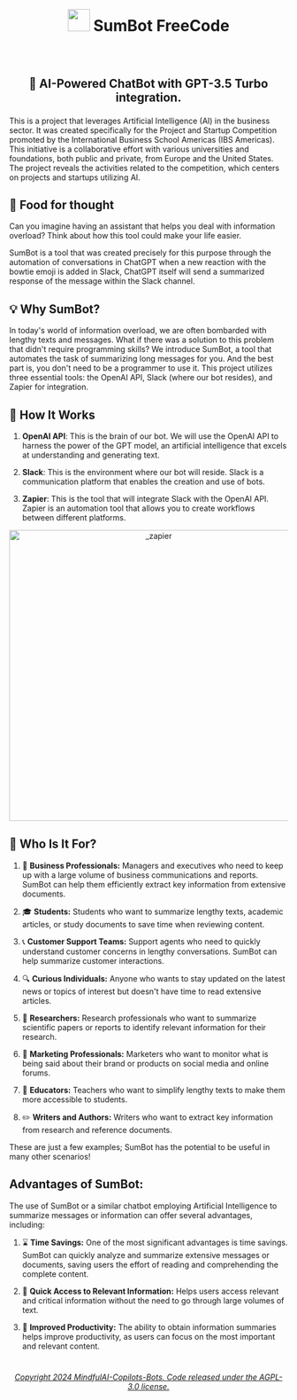  <br> 
 
# <p align="center"> <img src="https://github.githubassets.com/images/icons/emoji/bowtie.png" width="40"> SumBot FreeCode

<br>

## <p align="center"> 🤖 **AI-Powered ChatBot with GPT-3.5 Turbo integration.**

This is a project that leverages Artificial Intelligence (AI) in the business sector. It was created specifically for the Project and Startup Competition promoted by the International Business School Americas (IBS Americas). This initiative is a collaborative effort with various universities and foundations, both public and private, from Europe and the United States. The project reveals the activities related to the competition, which centers on projects and startups utilizing AI.


## 💭 Food for thought

Can you imagine having an assistant that helps you deal with information overload? Think about how this tool could make your life easier.

SumBot is a tool that was created precisely for this purpose through the automation of conversations in ChatGPT when a new reaction with the bowtie emoji is added in Slack, ChatGPT itself will send a summarized response of the message within the Slack channel.

## :bulb: Why SumBot? 
 
In today's world of information overload, we are often bombarded with lengthy texts and messages. What if there was a solution to this problem that didn't require programming skills? 
We introduce SumBot, a tool that automates the task of summarizing long messages for you. And the best part is, you don't need to be a programmer to use it. This project utilizes three essential tools: the OpenAI API, Slack (where our bot resides), and Zapier for integration.

## :art: How It Works 

1. **OpenAI API**: This is the brain of our bot. We will use the OpenAI API to harness the power of the GPT model, an artificial intelligence that excels at understanding and generating text.

2. **Slack**: This is the environment where our bot will reside. Slack is a communication platform that enables the creation and use of bots.

3. **Zapier**: This is the tool that will integrate Slack with the OpenAI API. Zapier is an automation tool that allows you to create workflows between different platforms.

 <p align="center"> <img width="525" alt="_zapier" src="https://github.com/MindfulAI-Copilots-Bots/SumBot-FreeCode/assets/113218619/3acd8045-5242-4576-90d8-255e11b9c04f">

 ## :dart: Who Is It For? 

1. :briefcase: **Business Professionals:** Managers and executives who need to keep up with a large volume of business communications and reports. SumBot can help them efficiently extract key information from extensive documents.

2. :mortar_board: **Students:** Students who want to summarize lengthy texts, academic articles, or study documents to save time when reviewing content.

3. :telephone_receiver: **Customer Support Teams:** Support agents who need to quickly understand customer concerns in lengthy conversations. SumBot can help summarize customer interactions.

4. :mag: **Curious Individuals:** Anyone who wants to stay updated on the latest news or topics of interest but doesn't have time to read extensive articles.

5. :microscope: **Researchers:** Research professionals who want to summarize scientific papers or reports to identify relevant information for their research.

6. :mega: **Marketing Professionals:** Marketers who want to monitor what is being said about their brand or products on social media and online forums.

7. :school: **Educators:** Teachers who want to simplify lengthy texts to make them more accessible to students.

8. :pencil2: **Writers and Authors:** Writers who want to extract key information from research and reference documents.

These are just a few examples; SumBot has the potential to be useful in many other scenarios!

## Advantages of SumBot:

The use of SumBot or a similar chatbot employing Artificial Intelligence to summarize messages or information can offer several advantages, including:

1. :hourglass: **Time Savings:** One of the most significant advantages is time savings. SumBot can quickly analyze and summarize extensive messages or documents, saving users the effort of reading and comprehending the complete content.

2. :mag_right: **Quick Access to Relevant Information:** Helps users access relevant and critical information without the need to go through large volumes of text.

3. :rocket: **Improved Productivity:** The ability to obtain information summaries helps improve productivity, as users can focus on the most important and relevant content.

#

###### <p align="center"> [Copyright 2024 MindfulAI-Copilots-Bots. Code released under the  AGPL-3.0 license.](https://github.com/MindfulAI-Copilots-Bots/SumBot-FreeCode/blob/5342be5669e956107746a87dda6d0ade7e861bdb/LICENSE)


